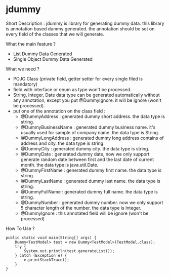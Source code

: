 # jdummy

Short Description : 
jdummy is library for generating dummy data. this library is annotation based dummy generated. the annotation should be set on every field of the classes that we will generate.

What the main feature ? 
- List Dummy Data Generated
- Single Object Dummy Data Generated

What we need ? 
- POJO Class (private field, getter setter for every single filed is mandatory)
- field with interface or enum as type won't be processed.
- String, Integer, Date data type can be generated automatically without any annotation, except you put @DummyIgnore. it will be ignore (won't be processed).
- put one of the annotation on the class field : 
	+ @DummyAddress : generated dummy short address. the data type is string.
	+ @DummyBusinessName : generated dummy business name. it's usually used for sample of company name. the data type is String.
	+ @DummyLongAddress : generated dummy long address contains of address and city. the data type is string.
	+ @DummyCity : generated dummy city. the data type is string.
	+ @DummyDate : generated dummy date, now we only support generate random date between first and the last date of current month. the data type is java.util.Date.
	+ @DummyFirstName : generated dummy first name. the data type is string.
	+ @DummyLastName : generated dummy last name. the data type is string.
	+ @DummyFullName : generated dummy full name. the data type is string.
	+ @DummyNumber : generated dummy number. now we only support 5 character length of the number. the data type is Integer.
	+ @DummyIgnore : this annotated field will be ignore (won't be processed)
	
How To Use ? 
```
public static void main(String[] args) {
	Dummy<TestModel> test = new Dummy<TestModel>(TestModel.class);
	try {
		System.out.println(test.generateList());
	} catch (Exception e) {
		e.printStackTrace();
	}
}
```
